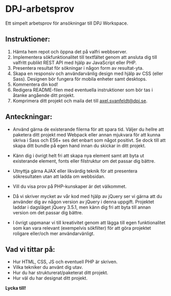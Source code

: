 # DPJ-arbetsprov
Ett simpelt arbetsprov för ansökningar till DPJ Workspace.

## Instruktioner:
1. Hämta hem repot och öppna det på valfri webbserver.
2. Implementera sökfunktionalitet till textfältet genom att ansluta dig till valfritt publikt REST API med hjälp av JavaScript eller PHP.
3. Presentera resultat för sökningar i någon form av resultat-yta.
4. Skapa en responsiv och användarvänlig design med hjälp av CSS (eller Sass). Designen bör fungera för mobila enheter samt desktops.
5. Kommentera din kod!
6. Redigera README-filen med eventuella instruktioner som bör tas i åtanke angående ditt projekt.
7. Komprimera ditt projekt och maila det till axel.svanfeldt@dpj.se.

## Anteckningar:
- Använd gärna de existerande filerna för att spara tid. Väljer du hellre att paketera ditt projekt med Webpack eller annan mjukvara för att kunna skriva i Sass och ES6+ ses det enbart som något positivt. Se dock till att skapa ditt bundle på egen hand innan du skickar in ditt projekt.
- Känn dig i övrigt helt fri att skapa nya element samt att byta ut existerande element, fonts eller filstruktur om det passar dig bättre.
- Utnyttja gärna AJAX eller likvärdig teknik för att presentera sökresultaten utan att ladda om webbsidan.
- Vill du visa prov på PHP-kunskaper är det välkommet.
- Då vi skriver mycket av vår kod med hjälp av jQuery ser vi gärna att du använder dig av någon version av jQuery i denna uppgift. Projektet laddar i dagsläget jQuery 3.5.1, men känn dig fri att byta till annan version om det passar dig bättre.

- I övrigt uppmanar vi till kreativitet genom att lägga till egen funktionalitet som kan vara relevant (exempelvis sökfilter) för att göra projektet roligare eller/och mer användarvänligt.

## Vad vi tittar på:
- Hur HTML, CSS, JS och eventuell PHP är skriven.
- Vilka tekniker du använt dig utav.
- Hur du har strukturerat/paketerat ditt projekt.
- Hur väl du har designat ditt projekt.

**Lycka till!**
